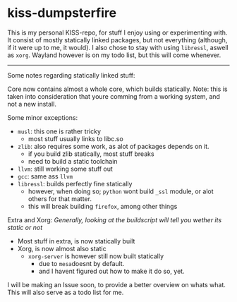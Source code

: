 # kiss-dumpsterfire

This is my personal KISS-repo, for stuff I enjoy using or experimenting with.
It consist of mostly statically linked packages, but not everything (although, if
it were up to me, it would).
I also chose to stay with using `libressl`, aswell as `xorg`. 
Wayland however is on my todo list, but this will come whenever. 

---

Some notes regarding statically linked stuff:

Core now contains almost a whole core, which builds statically.
Note: this is taken into consideration that youre comming from a working system,
and not a new install.

Some minor exceptions:
- `musl`: this one is rather tricky
	- most stuff usually links to libc.so
- `zlib`: also requires some work, as alot of packages depends on it.
	- if you build zlib statically, most stuff breaks
	- need to build a static toolchain
- `llvm`: still working some stuff out
- `gcc`: same ass `llvm`
- `libressl`: builds perfectly fine statically 
	- however, when doing so; `python` wont build `_ssl` module, or alot others for that matter.
	- this will break building `firefox`, among other things

Extra and Xorg:
*Generally, looking at the buildscript will tell you wether its static or not*
- Most stuff in extra, is now statically built
- Xorg, is now almost also static
	- `xorg-server` is however still now built statically
		- due to `mesa`doesnt by default.
		- and I havent figured out how to make it do so, yet.

I will be making an Issue soon, to provide a better overview on whats what.
This will also serve as a todo list for me.

